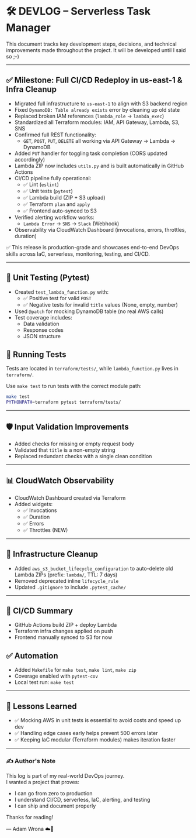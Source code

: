 # 🛠 DEVLOG – Serverless Task Manager

This document tracks key development steps, decisions, and technical improvements made throughout the project. It will be developed until I said so ;-)

---

## ✅ Milestone: Full CI/CD Redeploy in us-east-1 & Infra Cleanup

- Migrated full infrastructure to `us-east-1` to align with S3 backend region
- Fixed `DynamoDB: Table already exists` error by cleaning up old state
- Replaced broken IAM references (`lambda_role` → `lambda_exec`)
- Standardized all Terraform modules: IAM, API Gateway, Lambda, S3, SNS
- Confirmed full REST functionality:
  - `GET`, `POST`, `PUT`, `DELETE` all working via API Gateway → Lambda → DynamoDB
- Added `PUT` handler for toggling task completion (CORS updated accordingly)
- Lambda ZIP now includes `utils.py` and is built automatically in GitHub Actions
- CI/CD pipeline fully operational:
  - ✅ Lint (`eslint`)
  - ✅ Unit tests (`pytest`)
  - ✅ Lambda build (ZIP + S3 upload)
  - ✅ Terraform `plan` and `apply`
  - ✅ Frontend auto-synced to S3
- Verified alerting workflow works:
  - `Lambda Error` → `SNS` → `Slack` (Webhook)
- Observability via CloudWatch Dashboard (invocations, errors, throttles, duration)

✅ This release is production-grade and showcases end-to-end DevOps skills across IaC, serverless, monitoring, testing, and CI/CD.

---

## 🧪 Unit Testing (Pytest)

- Created `test_lambda_function.py` with:
  - ✅ Positive test for valid `POST`
  - ✅ Negative tests for invalid `title` values (None, empty, number)
- Used `@patch` for mocking DynamoDB table (no real AWS calls)
- Test coverage includes:
  - Data validation
  - Response codes
  - JSON structure


## 🧪 Running Tests

Tests are located in `terraform/tests/`, while `lambda_function.py` lives in `terraform/`.

Use `make test` to run tests with the correct module path:

```bash
make test
PYTHONPATH=terraform pytest terraform/tests/
```

---

## 🛡 Input Validation Improvements

- Added checks for missing or empty request body
- Validated that `title` is a non-empty string
- Replaced redundant checks with a single clean condition

---

## 📊 CloudWatch Observability

- CloudWatch Dashboard created via Terraform
- Added widgets:
  - ✅ Invocations
  - ✅ Duration
  - ✅ Errors
  - ✅ Throttles (NEW)

---

## 🧹 Infrastructure Cleanup

- Added `aws_s3_bucket_lifecycle_configuration` to auto-delete old Lambda ZIPs (prefix: `lambda/`, TTL: 7 days)
- Removed deprecated inline `lifecycle_rule`
- Updated `.gitignore` to include `.pytest_cache/`

---

## 🧰 CI/CD Summary

- GitHub Actions build ZIP + deploy Lambda
- Terraform infra changes applied on push
- Frontend manually synced to S3 for now

## ✅ Automation

- Added `Makefile` for `make test`, `make lint`, `make zip`
- Coverage enabled with `pytest-cov`
- Local test run: `make test`

---

## 🧠 Lessons Learned

- ✅ Mocking AWS in unit tests is essential to avoid costs and speed up dev
- ✅ Handling edge cases early helps prevent 500 errors later
- ✅ Keeping IaC modular (Terraform modules) makes iteration faster

---

### ✍️ Author's Note

This log is part of my real-world DevOps journey.  
I wanted a project that proves:
- I can go from zero to production
- I understand CI/CD, serverless, IaC, alerting, and testing
- I can ship and document properly

Thanks for reading!

— Adam Wrona ☁️🧠
